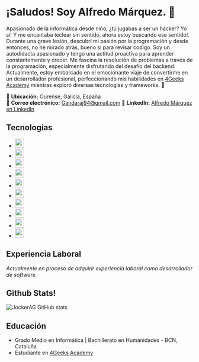 

<!--
**JockerAG/JockerAG** is a ✨ _special_ ✨ repository because its `README.md` (this file) appears on your GitHub profile.

Here are some ideas to get you started:

- 🔭 I’m currently working on ...
- 🌱 I’m currently learning ...
- 👯 I’m looking to collaborate on ...
- 🤔 I’m looking for help with ...
- 💬 Ask me about ...
- 📫 How to reach me: ...
- 😄 Pronouns: ...
- ⚡ Fun fact: ...
-->
# ¡Saludos! Soy Alfredo Márquez. 👋

Apasionado de la informática desde niño, ¿tú jugabas a ser un hacker? Yo si! Y me encantaba teclear sin sentido, ahora estoy buscando ese sentido!. Durante una grave lesión, descubrí mi pasión por la programación y desde entonces, no he mirado atrás, bueno si para revisar codigo. Soy un autodidacta apasionado y tengo una actitud proactiva para aprender constantemente y crecer. Me fascina la resolución de problemas a través de la programación, especialmente disfrutando del desafío del backend.
Actualmente, estoy embarcado en el emocionante viaje de convertirme en un desarrollador profesional, perfeccionando mis habilidades en [4Geeks Academy](https://4geeks.com/es) mientras exploró diversas tecnologías y frameworks. 🚀

📍 **Ubicación:** Ourense, Galicia, España  
📧 **Correo electrónico:** Gandaraj94@gmail.com
🔗 **LinkedIn:** [Alfredo Márquez en LinkedIn](https://www.linkedin.com/in/alfredo-m%C3%A1rquez-g%C3%A1ndara-33968014b/)

## Tecnologías

- <img src="https://img.shields.io/badge/-HTML-E34F26?logo=html5&logoColor=white&style=flat-square" height="24"> 
- <img src="https://img.shields.io/badge/-CSS-1572B6?logo=css3&logoColor=white&style=flat-square" height="24"> 
- <img src="https://img.shields.io/badge/-Python-3776AB?logo=python&logoColor=white&style=flat-square" height="24"> 
- <img src="https://img.shields.io/badge/-JavaScript-F7DF1E?logo=javascript&logoColor=black&style=flat-square" height="24"> 
- <img src="https://img.shields.io/badge/-Bootstrap-563D7C?logo=bootstrap&logoColor=white&style=flat-square" height="24"> 
- <img src="https://img.shields.io/badge/-React-61DAFB?logo=react&logoColor=white&style=flat-square" height="24"> 
- <img src="https://img.shields.io/badge/-ReactBootstrap-61DAFB?logo=react&logoColor=white&style=flat-square" height="24">
- <img src="https://img.shields.io/badge/-SQL%20Alchemy-CA2108?logo=sqlalchemy&logoColor=white&style=flat-square" height="24"> 
- <img src="https://img.shields.io/badge/-Flask-000000?logo=flask&logoColor=white&style=flat-square" height="24"> 
- <img src="https://img.shields.io/badge/-Git-F05032?logo=git&logoColor=white&style=flat-square" height="24"> 


## Experiencia Laboral

*Actualmente en proceso de adquirir experiencia laboral como desarrollador de software.*

## Github Stats!
![JockerAG GitHub stats](https://github-readme-stats.vercel.app/api?username=anuraghazra&show_icons=true&theme=vision-friendly-dark)

## Educación

- Grado Medio en Informática | Bachillerato en Humanidades - BCN, Cataluña
- Estudiante en [4Geeks Academy](https://4geeks.com/es)


